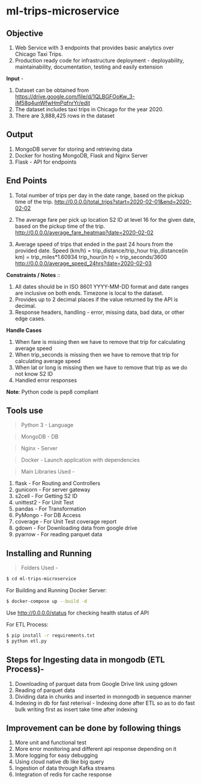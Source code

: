 # ml-trips-microservice

## Objective
1) Web Service with 3 endpoints that provides basic analytics over Chicago Taxi Trips.
2) Production ready code for infrastructure deployment - deployability, maintainability, documentation, testing and easily extension

**Input** -
1) Dataset can be obtained from https://drive.google.com/file/d/1QLBGFOoKw_3-iM58q4unWfwHmPqfnrYr/edit
2) The dataset includes taxi trips in Chicago for the year 2020.
3) There are 3,888,425 rows in the dataset

## Output
1) MongoDB server for storing and retrieving data
2) Docker for hosting MongoDB, Flask and Nginx Server
3) Flask - API for endpoints

## End Points
1) Total number of trips per day in the date range, based on the pickup time of the trip.
http://0.0.0.0/total_trips?start=2020-02-01&end=2020-02-02

2) The average fare per pick up location S2 ID at level 16 for the given date, based on the pickup
time of the trip.
http://0.0.0.0/average_fare_heatmap?date=2020-02-02

3) Average speed of trips that ended in the past 24 hours from the provided date.
Speed (km/h) = trip_distance/trip_hour
trip_distance(in km) = trip_miles*1.60934
trip_hour(in h) = trip_seconds/3600
http://0.0.0.0/average_speed_24hrs?date=2020-02-03

**Constraints / Notes** ::
1) All dates should be in ISO 8601 YYYY-MM-DD format and date ranges are inclusive on
both ends. Timezone is local to the dataset.
2) Provides up to 2 decimal places if the value returned by the API is decimal.
3) Response headers, handling - error, missing data, bad data, or other edge cases.

**Handle Cases**
1) When fare is missing then we have to remove that trip for calculating average speed
2) When trip_seconds is missing then we have to remove that trip for calculating average speed
3) When lat or long is missing then we have to remove that trip as we do not know S2 ID
3) Handled error responses

**Note**: Python code is pep8 compliant

## Tools use 
> Python 3 - Language

> MongoDB - DB

> Nginx - Server

> Docker - Launch application with dependencies

> Main Libraries Used -
1) flask - For Routing and Controllers
2) gunicorn - For server gateway
3) s2cell - For Getting S2 ID
4) unittest2 - For Unit Test
5) pandas - For Transformation
6) PyMongo - For DB Access
7) coverage - For Unit Test coverage report
8) gdown - For Downloading data from google drive
9) pyarrow - For reading parquet data

## Installing and Running

> Folders Used -
```sh
$ cd ml-trips-microservice
``` 

For Building and Running Docker Server:
```sh
$ docker-compose up --build -d
``` 

Use http://0.0.0.0/status for checking health status of API

For ETL Process:
```sh
$ pip install -r requirements.txt
$ python etl.py
``` 

## Steps for Ingesting data in mongodb (ETL Process)-
1) Downloading of parquet data from Google Drive link using gdown
2) Reading of parquet data
3) Dividing data in chunks and inserted in monngodb in sequence manner
4) Indexing in db for fast reterival - Indexing done after ETL so as to do fast bulk writing first as insert take time after indexing

## Improvement can be done by following things
1) More unit and functional test
2) More error monitoring and different api response depending on it
3) More logging for easy debugging
4) Using cloud native db like big query
5) Ingestion of data through Kafka streams
6) Integration of redis for cache response
